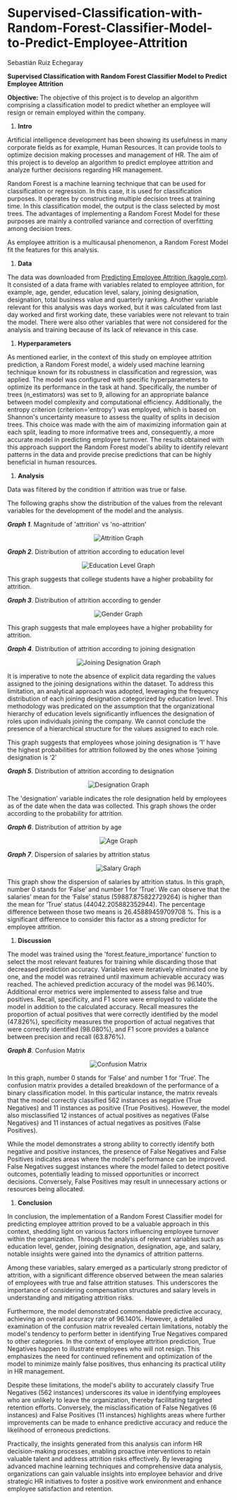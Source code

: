 # Supervised-Classification-with-Random-Forest-Classifier-Model-to-Predict-Employee-Attrition
Sebastián Ruiz Echegaray

**Supervised Classification with Random Forest Classifier Model to Predict Employee Attrition**

**Objective:** The objective of this project is to develop an algorithm comprising a classification model to predict whether an employee will resign or remain employed within the company.

1. **Intro**

Artificial intelligence development has been showing its usefulness in many corporate fields as for example, Human Resources. It can provide tools to optimize decision making processes and management of HR. The aim of this project is to develop an algorithm to predict employee attrition and analyze further decisions regarding HR management.

Random Forest is a machine learning technique that can be used for classification or regression. In this case, it is used for classification purposes. It operates by constructing multiple decision trees at training time. In this classification model, the output is the class selected by most trees. The advantages of implementing a Random Forest Model for these purposes are mainly a controlled variance and correction of overfitting among decision trees.

As employee attrition is a multicausal phenomenon, a Random Forest Model fit the features for this analysis.

1. **Data**

The data was downloaded from [Predicting Employee Attrition (kaggle.com)](https://www.kaggle.com/datasets/pavan9065/predicting-employee-attrition/data?select=train_data.csv). It consisted of a data frame with variables related to employee attrition, for example, age, gender, education level, salary, joining designation, designation, total business value and quarterly ranking. Another variable relevant for this analysis was days worked, but it was calculated from last day worked and first working date, these variables were not relevant to train the model. There were also other variables that were not considered for the analysis and training because of its lack of relevance in this case.

1. **Hyperparameters**

As mentioned earlier, in the context of this study on employee attrition prediction, a Random Forest model, a widely used machine learning technique known for its robustness in classification and regression, was applied. The model was configured with specific hyperparameters to optimize its performance in the task at hand. Specifically, the number of trees (n_estimators) was set to 9, allowing for an appropriate balance between model complexity and computational efficiency. Additionally, the entropy criterion (criterion='entropy') was employed, which is based on Shannon's uncertainty measure to assess the quality of splits in decision trees. This choice was made with the aim of maximizing information gain at each split, leading to more informative trees and, consequently, a more accurate model in predicting employee turnover. The results obtained with this approach support the Random Forest model's ability to identify relevant patterns in the data and provide precise predictions that can be highly beneficial in human resources.

1. **Analysis**

Data was filtered by the condition if attrition was true or false.

The following graphs show the distribution of the values from the relevant variables for the development of the model and the analysis.

**_Graph 1_**. Magnitude of 'attrition' vs 'no-attrition'
<p align="center">
  <img src="https://github.com/SebastianRuizE98/Supervised-Classification-with-Random-Forest-Classifier-Model-to-Predict-Employee-Attrition/blob/main/Attrition%20graph.png?raw=true" alt="Attrition Graph">
</p>



**_Graph 2_**. Distribution of attrition according to education level
<p align="center">
  <img src="https://github.com/SebastianRuizE98/Supervised-Classification-with-Random-Forest-Classifier-Model-to-Predict-Employee-Attrition/blob/main/ed%20lvl%20graph.png?raw=true" alt="Education Level Graph">
</p>


This graph suggests that college students have a higher probability for attrition.

**_Graph 3_**. Distribution of attrition according to gender
<p align="center">
  <img src="https://github.com/SebastianRuizE98/Supervised-Classification-with-Random-Forest-Classifier-Model-to-Predict-Employee-Attrition/blob/main/gender_graph.png?raw=true" alt="Gender Graph">
</p>



This graph suggests that male employees have a higher probability for attrition.

**_Graph 4_**. Distribution of attrition according to joining designation
<p align="center">
  <img src="https://github.com/SebastianRuizE98/Supervised-Classification-with-Random-Forest-Classifier-Model-to-Predict-Employee-Attrition/blob/main/joining%20designation%20graph.png?raw=true" alt="Joining Designation Graph">
</p>





It is imperative to note the absence of explicit data regarding the values assigned to the joining designations within the dataset. To address this limitation, an analytical approach was adopted, leveraging the frequency distribution of each joining designation categorized by education level. This methodology was predicated on the assumption that the organizational hierarchy of education levels significantly influences the designation of roles upon individuals joining the company. We cannot conclude the presence of a hierarchical structure for the values assigned to each role.

This graph suggests that employees whose joining designation is ‘1’ have the highest probabilities for attrition followed by the ones whose ‘joining designation is ‘2’

**_Graph 5_**. Distribution of attrition according to designation
<p align="center">
  <img src="https://github.com/SebastianRuizE98/Supervised-Classification-with-Random-Forest-Classifier-Model-to-Predict-Employee-Attrition/blob/main/designation_graph.png?raw=true" alt="Designation Graph">
</p>




The 'designation' variable indicates the role designation held by employees as of the date when the data was collected. This graph shows the order according to the probability for attrition.

**_Graph 6_**. Distribution of attrition by age
<p align="center">
  <img src="https://github.com/SebastianRuizE98/Supervised-Classification-with-Random-Forest-Classifier-Model-to-Predict-Employee-Attrition/blob/main/age_graph.png?raw=true" alt="Age Graph">
</p>



**_Graph 7_**. Dispersion of salaries by attrition status
<p align="center">
  <img src="https://github.com/SebastianRuizE98/Supervised-Classification-with-Random-Forest-Classifier-Model-to-Predict-Employee-Attrition/blob/main/salary_graph.png?raw=true" alt="Salary Graph">
</p>



This graph show the dispersion of salaries by attrition status. In this graph, number 0 stands for ‘False’ and number 1 for ‘True’. We can observe that the salaries’ mean for the ‘False’ status (59887.875822729264) is higher than the mean for ‘True’ status (44042.205882352944). The percentage difference between those two means is 26.45889459709708 %. This is a significant difference to consider this factor as a strong predictor for employee attrition.

1. **Discussion**

The model was trained using the 'forest.feature_importance' function to select the most relevant features for training while discarding those that decreased prediction accuracy. Variables were iteratively eliminated one by one, and the model was retrained until maximum achievable accuracy was reached. The achieved prediction accuracy of the model was 96.140%. Additional error metrics were implemented to assess false and true positives. Recall, specificity, and F1 score were employed to validate the model in addition to the calculated accuracy. Recall measures the proportion of actual positives that were correctly identified by the model (47.826%), specificity measures the proportion of actual negatives that were correctly identified (98.080%), and F1 score provides a balance between precision and recall (63.876%).

**_Graph 8_**. Confusion Matrix
<p align="center">
  <img src="https://github.com/SebastianRuizE98/Supervised-Classification-with-Random-Forest-Classifier-Model-to-Predict-Employee-Attrition/blob/main/confusion_matrix.png?raw=true" alt="Confusion Matrix">
</p>



In this graph, number 0 stands for ‘False’ and number 1 for ‘True’. The confusion matrix provides a detailed breakdown of the performance of a binary classification model. In this particular instance, the matrix reveals that the model correctly classified 562 instances as negative (True Negatives) and 11 instances as positive (True Positives). However, the model also misclassified 12 instances of actual positives as negatives (False Negatives) and 11 instances of actual negatives as positives (False Positives).

While the model demonstrates a strong ability to correctly identify both negative and positive instances, the presence of False Negatives and False Positives indicates areas where the model's performance can be improved. False Negatives suggest instances where the model failed to detect positive outcomes, potentially leading to missed opportunities or incorrect decisions. Conversely, False Positives may result in unnecessary actions or resources being allocated.

1. **Conclusion**

In conclusion, the implementation of a Random Forest Classifier model for predicting employee attrition proved to be a valuable approach in this context, shedding light on various factors influencing employee turnover within the organization. Through the analysis of relevant variables such as education level, gender, joining designation, designation, age, and salary, notable insights were gained into the dynamics of attrition patterns.

Among these variables, salary emerged as a particularly strong predictor of attrition, with a significant difference observed between the mean salaries of employees with true and false attrition statuses. This underscores the importance of considering compensation structures and salary levels in understanding and mitigating attrition risks.

Furthermore, the model demonstrated commendable predictive accuracy, achieving an overall accuracy rate of 96.140%. However, a detailed examination of the confusion matrix revealed certain limitations, notably the model's tendency to perform better in identifying True Negatives compared to other categories. In the context of employee attrition prediction, True Negatives happen to illustrate employees who will not resign. This emphasizes the need for continued refinement and optimization of the model to minimize mainly false positives, thus enhancing its practical utility in HR management.

Despite these limitations, the model's ability to accurately classify True Negatives (562 instances) underscores its value in identifying employees who are unlikely to leave the organization, thereby facilitating targeted retention efforts. Conversely, the misclassification of False Negatives (6 instances) and False Positives (11 instances) highlights areas where further improvements can be made to enhance predictive accuracy and reduce the likelihood of erroneous predictions.

Practically, the insights generated from this analysis can inform HR decision-making processes, enabling proactive interventions to retain valuable talent and address attrition risks effectively. By leveraging advanced machine learning techniques and comprehensive data analysis, organizations can gain valuable insights into employee behavior and drive strategic HR initiatives to foster a positive work environment and enhance employee satisfaction and retention.
